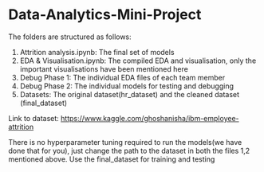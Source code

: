 # Data-Analytics-Mini-Project

The folders are structured as follows:
1. Attrition analysis.ipynb: The final set of models 
2. EDA & Visualisation.ipynb: The compiled EDA and visualisation, only the important visualisations have been mentioned here
3. Debug Phase 1: The individual EDA files of each team member
4. Debug Phase 2: The individual models for testing and debugging 
5. Datasets: The original dataset(hr_dataset) and the cleaned dataset (final_dataset)

Link to dataset: https://www.kaggle.com/ghoshanisha/ibm-employee-attrition 

There is no hyperparameter tuning required to run the models(we have done that for you), just change the path to the dataset in both the files 1,2 mentioned above.
Use the final_dataset for training and testing
